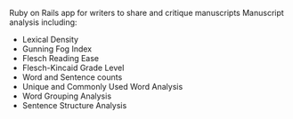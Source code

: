 Ruby on Rails app for writers to share and critique manuscripts
Manuscript analysis including:
- Lexical Density
- Gunning Fog Index
- Flesch Reading Ease
- Flesch-Kincaid Grade Level
- Word and Sentence counts
- Unique and Commonly Used Word Analysis
- Word Grouping Analysis
- Sentence Structure Analysis
